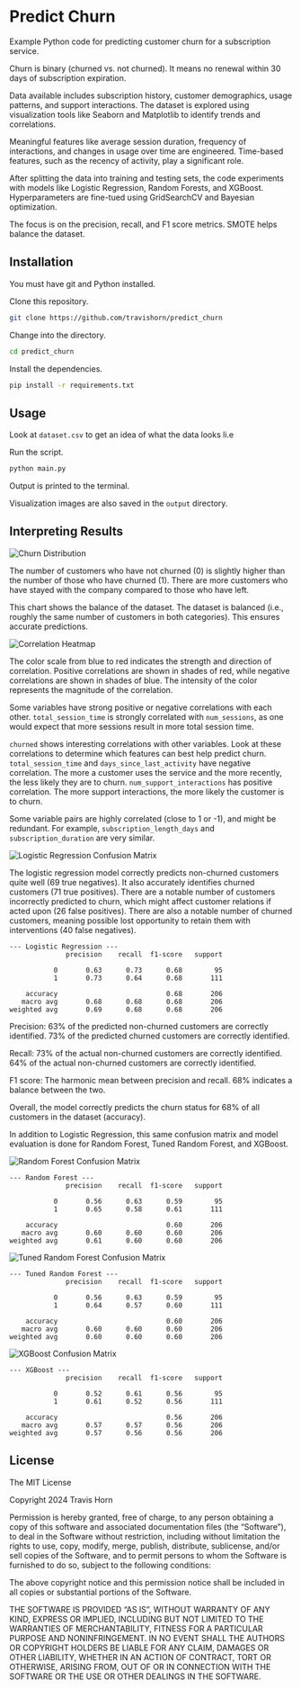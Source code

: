 # Predict Churn

Example Python code for predicting customer churn for a subscription service.

Churn is binary (churned vs. not churned). It means no renewal within 30 days of
subscription expiration.

Data available includes subscription history, customer demographics, usage
patterns, and support interactions. The dataset is explored using visualization
tools like Seaborn and Matplotlib to identify trends and correlations.

Meaningful features like average session duration, frequency of interactions,
and changes in usage over time are engineered. Time-based features, such as the
recency of activity, play a significant role.

After splitting the data into training and testing sets, the code experiments
with models like Logistic Regression, Random Forests, and XGBoost.
Hyperparameters are fine-tued using GridSearchCV and Bayesian optimization.

The focus is on the precision, recall, and F1 score metrics. SMOTE helps balance
the dataset.

## Installation

You must have git and Python installed.

Clone this repository.

```sh
git clone https://github.com/travishorn/predict_churn
```

Change into the directory.

```sh
cd predict_churn
```

Install the dependencies.

```sh
pip install -r requirements.txt
```

## Usage

Look at `dataset.csv` to get an idea of what the data looks li.e

Run the script.

```sh
python main.py
```

Output is printed to the terminal.

Visualization images are also saved in the `output` directory.

## Interpreting Results

![Churn Distribution](output/churn_distribution.png)

The number of customers who have not churned (0) is slightly higher than the
number of those who have churned (1). There are more customers who have stayed
with the company compared to those who have left.

This chart shows the balance of the dataset. The dataset is balanced (i.e.,
roughly the same number of customers in both categories). This ensures accurate
predictions.

![Correlation Heatmap](output/correlation_heatmap.png)

The color scale from blue to red indicates the strength and direction of
correlation. Positive correlations are shown in shades of red, while negative
correlations are shown in shades of blue. The intensity of the color represents
the magnitude of the correlation.

Some variables have strong positive or negative correlations with each other.
`total_session_time` is strongly correlated with `num_sessions`, as one would
expect that more sessions result in more total session time.

`churned` shows interesting correlations with other variables. Look at these
correlations to determine which features can best help predict churn.
`total_session_time` and `days_since_last_activity` have negative correlation.
The more a customer uses the service and the more recently, the less likely they
are to churn. `num_support_interactions` has positive correlation. The more
support interactions, the more likely the customer is to churn.

Some variable pairs are highly correlated (close to 1 or -1), and might be
redundant. For example, `subscription_length_days` and `subscription_duration`
are very similar.

![Logistic Regression Confusion Matrix](output/confusion_matrix_logistic_regression.png)

The logistic regression model correctly predicts non-churned customers quite well (69 true negatives). It also accurately identifies churned customers (71 true positives). There are a notable number of customers incorrectly predicted to churn, which might affect customer relations if acted upon (26 false positives). There are also a notable number of churned customers, meaning possible lost opportunity to retain them with interventions (40 false negatives).

```
--- Logistic Regression ---
              precision    recall  f1-score   support

           0       0.63      0.73      0.68        95
           1       0.73      0.64      0.68       111

    accuracy                           0.68       206
   macro avg       0.68      0.68      0.68       206
weighted avg       0.69      0.68      0.68       206
```

Precision: 63% of the predicted non-churned customers are correctly identified. 73% of the predicted churned customers are correctly identified.

Recall: 73% of the actual non-churned customers are correctly identified. 64% of the actual non-churned customers are correctly identified.

F1 score: The harmonic mean between precision and recall. 68% indicates a balance between the two.

Overall, the model correctly predicts the churn status for 68% of all customers in the dataset (accuracy).

In addition to Logistic Regression, this same confusion matrix and model evaluation is done for Random Forest, Tuned Random Forest, and XGBoost.

![Random Forest Confusion Matrix](output/confusion_matrix_random_forest.png)

```
--- Random Forest ---
              precision    recall  f1-score   support

           0       0.56      0.63      0.59        95
           1       0.65      0.58      0.61       111

    accuracy                           0.60       206
   macro avg       0.60      0.60      0.60       206
weighted avg       0.61      0.60      0.60       206
```

![Tuned Random Forest Confusion Matrix](output/confusion_matrix_tuned_random_forest.png)

```
--- Tuned Random Forest ---
              precision    recall  f1-score   support

           0       0.56      0.63      0.59        95
           1       0.64      0.57      0.60       111

    accuracy                           0.60       206
   macro avg       0.60      0.60      0.60       206
weighted avg       0.60      0.60      0.60       206
```

![XGBoost Confusion Matrix](output/confusion_matrix_xgboost.png)

```
--- XGBoost ---
              precision    recall  f1-score   support

           0       0.52      0.61      0.56        95
           1       0.61      0.52      0.56       111

    accuracy                           0.56       206
   macro avg       0.57      0.57      0.56       206
weighted avg       0.57      0.56      0.56       206
```

## License

The MIT License

Copyright 2024 Travis Horn

Permission is hereby granted, free of charge, to any person obtaining a copy of
this software and associated documentation files (the “Software”), to deal in
the Software without restriction, including without limitation the rights to
use, copy, modify, merge, publish, distribute, sublicense, and/or sell copies of
the Software, and to permit persons to whom the Software is furnished to do so,
subject to the following conditions:

The above copyright notice and this permission notice shall be included in all
copies or substantial portions of the Software.

THE SOFTWARE IS PROVIDED “AS IS”, WITHOUT WARRANTY OF ANY KIND, EXPRESS OR
IMPLIED, INCLUDING BUT NOT LIMITED TO THE WARRANTIES OF MERCHANTABILITY, FITNESS
FOR A PARTICULAR PURPOSE AND NONINFRINGEMENT. IN NO EVENT SHALL THE AUTHORS OR
COPYRIGHT HOLDERS BE LIABLE FOR ANY CLAIM, DAMAGES OR OTHER LIABILITY, WHETHER
IN AN ACTION OF CONTRACT, TORT OR OTHERWISE, ARISING FROM, OUT OF OR IN
CONNECTION WITH THE SOFTWARE OR THE USE OR OTHER DEALINGS IN THE SOFTWARE.

